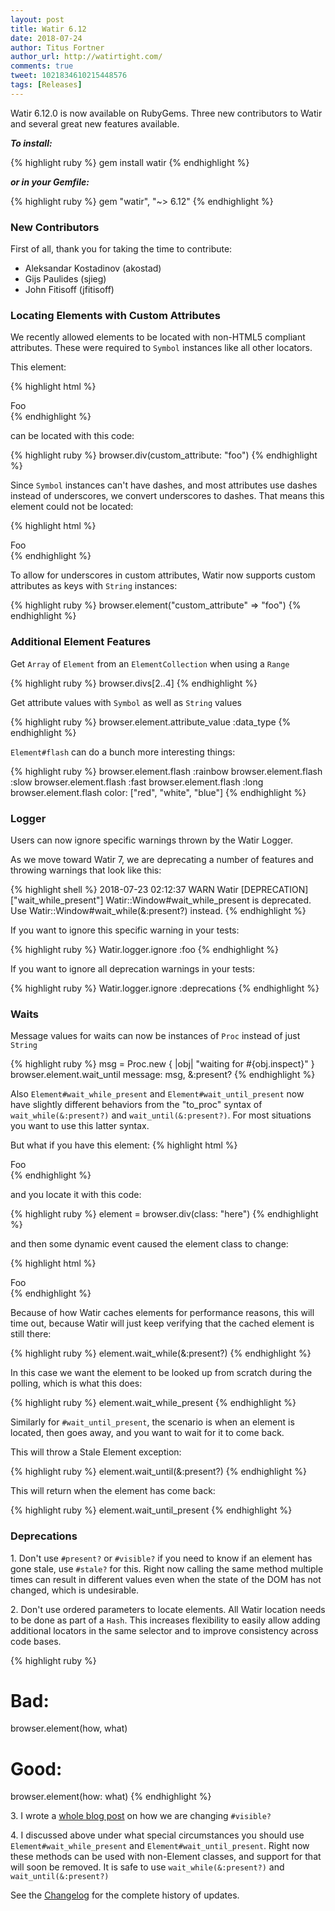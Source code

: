 ```yaml
---
layout: post
title: Watir 6.12
date: 2018-07-24
author: Titus Fortner
author_url: http://watirtight.com/
comments: true
tweet: 1021834610215448576
tags: [Releases]
---
```


Watir 6.12.0 is now available on RubyGems. Three new contributors to Watir and several great new features available.
<!--more-->

***To install:***

{% highlight ruby %}
gem install watir
{% endhighlight %}

***or in your Gemfile:*** 

{% highlight ruby %}
gem "watir", "~> 6.12"
{% endhighlight %}
<p></p>

### New Contributors

First of all, thank you for taking the time to contribute:
* Aleksandar Kostadinov (akostad)
* Gijs Paulides (sjieg)
* John Fitisoff (jfitisoff)
<p></p>

### Locating Elements with Custom Attributes

We recently allowed elements to be located with non-HTML5 compliant attributes.
These were required to `Symbol` instances like all other locators.

This element:

{% highlight html %}
<div custom-attribute="foo">Foo</div>
{% endhighlight %}

can be located with this code:

{% highlight ruby %}
browser.div(custom_attribute: "foo")
{% endhighlight %}

Since `Symbol` instances can't have dashes, and most attributes use dashes instead 
of underscores, we convert underscores to dashes. That means this element could
not be located:

{% highlight html %}
<div custom_attribute="foo">Foo</div>
{% endhighlight %}

To allow for underscores in custom attributes, Watir now supports 
custom attributes as keys with `String` instances:

{% highlight ruby %}
browser.element("custom_attribute" => "foo")
{% endhighlight %}

<p></p>

### Additional Element Features

Get `Array` of `Element` from an `ElementCollection` when using a `Range`

{% highlight ruby %}
browser.divs[2..4] 
{% endhighlight %}

Get attribute values with `Symbol` as well as `String` values

{% highlight ruby %}
browser.element.attribute_value :data_type
{% endhighlight %}

`Element#flash` can do a bunch more interesting things:

{% highlight ruby %}
browser.element.flash :rainbow
browser.element.flash :slow
browser.element.flash :fast
browser.element.flash :long
browser.element.flash color: ["red", "white", "blue"]
{% endhighlight %}

<p></p>

### Logger

Users can now ignore specific warnings thrown by the Watir Logger.

As we move toward Watir 7, we are deprecating a number of features
and throwing warnings that look like this:

{% highlight shell %}
2018-07-23 02:12:37 WARN Watir [DEPRECATION] ["wait_while_present"] Watir::Window#wait_while_present is deprecated. Use Watir::Window#wait_while(&:present?) instead.
{% endhighlight %}

If you want to ignore this specific warning in your tests:

{% highlight ruby %}
Watir.logger.ignore :foo
{% endhighlight %}

If you want to ignore all deprecation warnings in your tests:

{% highlight ruby %}
Watir.logger.ignore :deprecations
{% endhighlight %}

<p></p>

### Waits

Message values for waits can now be instances of `Proc` instead of just `String`

{% highlight ruby %}
msg = Proc.new { |obj| "waiting for #{obj.inspect}" }
browser.element.wait_until message: msg, &:present?
{% endhighlight %}

Also `Element#wait_while_present` and `Element#wait_until_present` now have
slightly different behaviors from the "to_proc" syntax of `wait_while(&:present?)` and `wait_until(&:present?)`.
For most situations you want to use this latter syntax. 

But what if you have this element:
{% highlight html %}
<div class="here">Foo</div>
{% endhighlight %}

and you locate it with this code:

{% highlight ruby %}
element = browser.div(class: "here")
{% endhighlight %}

and then some dynamic event caused the element class to change:

{% highlight html %}
<div class="not-here">Foo</div>
{% endhighlight %}

Because of how Watir caches elements for performance reasons, this will time out,
because Watir will just keep verifying that the cached element is still there:

{% highlight ruby %}
element.wait_while(&:present?)
{% endhighlight %}

In this case we want the element to be looked up from scratch during the polling, 
which is what this does:

{% highlight ruby %}
element.wait_while_present
{% endhighlight %}

Similarly for `#wait_until_present`, the scenario is when an element is located, then goes away,
and you want to wait for it to come back.

This will throw a Stale Element exception:

{% highlight ruby %}
element.wait_until(&:present?)
{% endhighlight %}

This will return when the element has come back:

{% highlight ruby %}
element.wait_until_present
{% endhighlight %}

<p></p>

### Deprecations

1\.  Don't use `#present?` or `#visible?` if you need to know if an element has gone stale, use
`#stale?` for this. Right now calling the same method multiple times can result in different
values even when the state of the DOM has not changed, which is undesirable.

2\.  Don't use ordered parameters to locate elements.
All Watir location needs to be done as part of a `Hash`. This increases flexibility
to easily allow adding additional locators in the same selector and to improve
consistency across code bases.


{% highlight ruby %}
# Bad:
browser.element(how, what)

# Good:
browser.element(how: what)
{% endhighlight %}

3\.  I wrote a [whole blog post](http://watir.com/element-existentialism/) on how we are changing `#visible?`

4\.  I discussed above under what special circumstances you should use
 `Element#wait_while_present` and `Element#wait_until_present`. Right now these methods
 can be used with non-Element classes, and support for that will soon be removed. It is safe to use
 `wait_while(&:present?)` and `wait_until(&:present?)`
 

See the [Changelog](https://github.com/watir/watir/blob/master/CHANGES.md) 
for the complete history of updates.